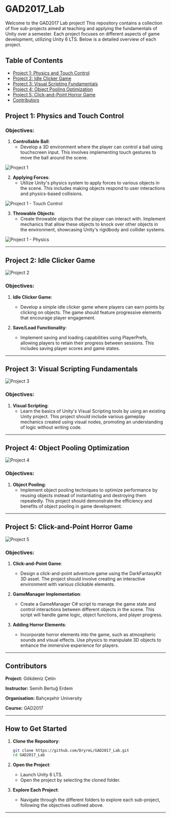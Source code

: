 
# GAD2017_Lab

Welcome to the GAD2017 Lab project! This repository contains a collection of five sub-projects aimed at teaching and applying the fundamentals of Unity over a semester. Each project focuses on different aspects of game development, utilizing Unity 6 LTS. Below is a detailed overview of each project.

## Table of Contents
- [Project 1: Physics and Touch Control](#project-1)
- [Project 2: Idle Clicker Game](#project-2)
- [Project 3: Visual Scripting Fundamentals](#project-3)
- [Project 4: Object Pooling Optimization](#project-4)
- [Project 5: Click-and-Point Horror Game](#project-5)
- [Contributors](#contributors)

## Project 1: Physics and Touch Control

### Objectives:
1. **Controllable Ball**:
   - Develop a 3D environment where the player can control a ball using touchscreen input. This involves implementing touch gestures to move the ball around the scene.
   
![Project 1](https://i.imgur.com/VDg9tuM.jpeg)

2. **Applying Forces**:
   - Utilize Unity's physics system to apply forces to various objects in the scene. This includes making objects respond to user interactions and physics-based collisions.

![Project 1 - Touch Control](https://i.imgur.com/HLY5hoW.jpeg)

3. **Throwable Objects**:
   - Create throwable objects that the player can interact with. Implement mechanics that allow these objects to knock over other objects in the environment, showcasing Unity's rigidbody and collider systems.

![Project 1 - Physics](https://i.imgur.com/aYfNifn.jpeg)

---

## Project 2: Idle Clicker Game

![Project 2](https://i.imgur.com/fYfL2MQ.jpeg)

### Objectives:
1. **Idle Clicker Game**:
   - Develop a simple idle clicker game where players can earn points by clicking on objects. The game should feature progressive elements that encourage player engagement.

2. **Save/Load Functionality**:
   - Implement saving and loading capabilities using PlayerPrefs, allowing players to retain their progress between sessions. This includes saving player scores and game states.

---

## Project 3: Visual Scripting Fundamentals

![Project 3](https://i.imgur.com/S9kEHqR.jpeg)

### Objectives:
1. **Visual Scripting**:
   - Learn the basics of Unity's Visual Scripting tools by using an existing Unity project. This project should include various gameplay mechanics created using visual nodes, promoting an understanding of logic without writing code.

---

## Project 4: Object Pooling Optimization

![Project 4](https://i.imgur.com/ond27Ga.jpeg)

### Objectives:
1. **Object Pooling**:
   - Implement object pooling techniques to optimize performance by reusing objects instead of instantiating and destroying them repeatedly. This project should demonstrate the efficiency and benefits of object pooling in game development.

---

## Project 5: Click-and-Point Horror Game

![Project 5](https://i.imgur.com/dWFWfuu.jpeg)

### Objectives:
1. **Click-and-Point Game**:
   - Design a click-and-point adventure game using the DarkFantasyKit 3D asset. The project should involve creating an interactive environment with various clickable elements.

2. **GameManager Implementation**:
   - Create a GameManager C# script to manage the game state and control interactions between different objects in the scene. This script will handle game logic, object functions, and player progress.

3. **Adding Horror Elements**:
   - Incorporate horror elements into the game, such as atmospheric sounds and visual effects. Use physics to manipulate 3D objects to enhance the immersive experience for players.

---

## Contributors

**Project:** Gökdeniz Çetin

**Instructor:** Semih Bertuğ Erdem

**Organisation:** Bahçeşehir University

**Course:** GAD2017

---

## How to Get Started

1. **Clone the Repository**:
   ```bash
   git clone https://github.com/DryreL/GAD2017_Lab.git
   cd GAD2017_Lab
   ```

2. **Open the Project**:
   - Launch Unity 6 LTS.
   - Open the project by selecting the cloned folder.

3. **Explore Each Project**:
   - Navigate through the different folders to explore each sub-project, following the objectives outlined above.

---
